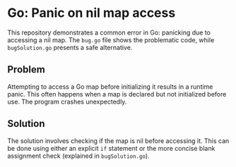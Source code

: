 # Go: Panic on nil map access

This repository demonstrates a common error in Go: panicking due to accessing a nil map. The `bug.go` file shows the problematic code, while `bugSolution.go` presents a safe alternative.

## Problem

Attempting to access a Go map before initializing it results in a runtime panic.  This often happens when a map is declared but not initialized before use.  The program crashes unexpectedly.

## Solution

The solution involves checking if the map is nil before accessing it.  This can be done using either an explicit `if` statement or the more concise blank assignment check (explained in `bugSolution.go`).